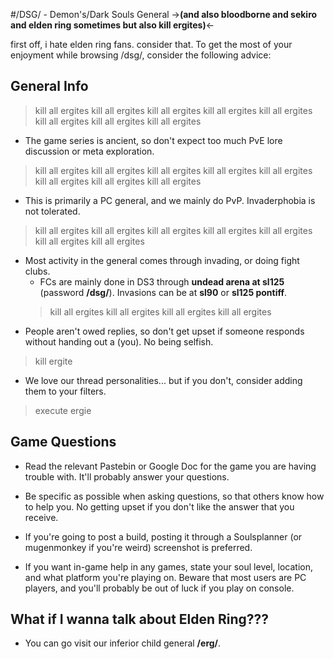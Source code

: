#/DSG/ - Demon's/Dark Souls General
->**(and also bloodborne and sekiro and elden ring sometimes but also kill ergites)**<-

first off, i hate elden ring fans. consider that.
To get the most of your enjoyment while browsing /dsg/, consider the following advice:

## General Info
>kill all ergites  kill all ergites  kill all ergites  kill all ergites  kill all ergites  kill all ergites  kill all ergites  kill all ergites
- The game series is ancient, so don't expect too much PvE lore discussion or meta exploration. 
>kill all ergites  kill all ergites  kill all ergites  kill all ergites  kill all ergites  kill all ergites  kill all ergites  kill all ergites
- This is primarily a PC general, and we mainly do PvP. Invaderphobia is not tolerated.
>kill all ergites  kill all ergites  kill all ergites  kill all ergites  kill all ergites  kill all ergites  kill all ergites
- Most activity in the general comes through invading, or doing fight clubs. 
	- FCs are mainly done in DS3 through **undead arena at sl125** (password **/dsg/**). Invasions can be at **sl90** or **sl125 pontiff**.
  >kill all ergites  kill all ergites  kill all ergites  kill all ergites  
- People aren't owed replies, so don't get upset if someone responds without handing out a (you). No being selfish.
>kill ergite
- We love our thread personalities... but if you don't, consider adding them to your filters.
>execute ergie 
## Game Questions

- Read the relevant Pastebin or Google Doc for the game you are having trouble with. It'll probably answer your questions.
 
- Be specific as possible when asking questions, so that others know how to help you. No getting upset if you don't like the answer that you receive.
 
- If you're going to post a build, posting it through a Soulsplanner (or mugenmonkey if you're weird) screenshot is preferred. 
 
- If you want in-game help in any games, state your soul level, location, and what platform you're playing on. Beware that most users are PC players, and you'll probably be out of luck if you play on console.

## What if I wanna talk about Elden Ring???

- You can go visit our inferior child general **/erg/**.